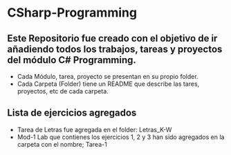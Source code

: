 # CSharp-Programming


## Este Repositorio fue creado con el objetivo de ir añadiendo todos los trabajos, tareas y proyectos del módulo C# Programming.

* Cada Módulo, tarea, proyecto se presentan en su propio folder.
* Cada Carpeta (Folder) tiene un README que describe las tares, proyectos, etc de cada carpeta.

## Lista de ejercicios agregados

- Tarea de Letras fue agregada en el folder: Letras_K-W
- Mod-1 Lab que contienes los ejercicios 1, 2 y 3 han sido agregados en la carpeta con el nombre; Tarea-1
